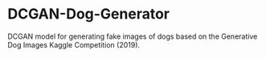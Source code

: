 # DCGAN-Dog-Generator
DCGAN model for generating fake images of dogs based on the Generative Dog Images Kaggle Competition (2019).

